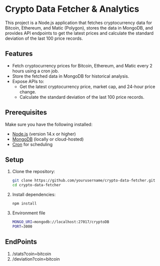 # Crypto Data Fetcher & Analytics

This project is a Node.js application that fetches cryptocurrency data for Bitcoin, Ethereum, and Matic (Polygon), stores the data in MongoDB, and provides API endpoints to get the latest prices and calculate the standard deviation of the last 100 price records.

## Features

- Fetch cryptocurrency prices for Bitcoin, Ethereum, and Matic every 2 hours using a cron job.
- Store the fetched data in MongoDB for historical analysis.
- Expose APIs to:
  - Get the latest cryptocurrency price, market cap, and 24-hour price change.
  - Calculate the standard deviation of the last 100 price records.

## Prerequisites

Make sure you have the following installed:

- [Node.js](https://nodejs.org/) (version 14.x or higher)
- [MongoDB](https://www.mongodb.com/) (locally or cloud-hosted)
- [Cron](https://www.npmjs.com/package/node-cron) for scheduling

## Setup

1. Clone the repository:

   ```bash
   git clone https://github.com/yourusername/crypto-data-fetcher.git
   cd crypto-data-fetcher

2. Install dependencies:

   ```bash 
   npm install

3. Environment file 

   ```bash
   MONGO_URI=mongodb://localhost:27017/cryptoDB
   PORT=3000 


## EndPoints

1. /stats?coin=bitcoin
2. /deviation?coin=bitcoin


